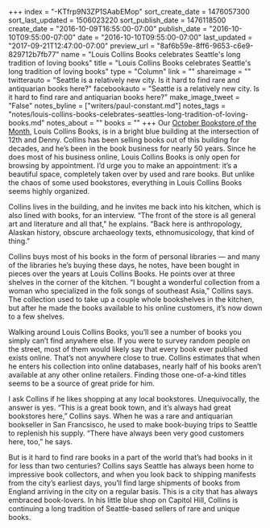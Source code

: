 +++
index = "-KTfrp9N3ZP1SAabEMop"
sort_create_date = 1476057300
sort_last_updated = 1506023220
sort_publish_date = 1476118500
create_date = "2016-10-09T16:55:00-07:00"
publish_date = "2016-10-10T09:55:00-07:00"
date = "2016-10-10T09:55:00-07:00"
last_updated = "2017-09-21T12:47:00-07:00"
preview_url = "8af6b59e-8ff6-9653-c6e9-829712b7fb77"
name = "Louis Collins Books celebrates Seattle's long tradition of loving books"
title = "Louis Collins Books celebrates Seattle's long tradition of loving books"
type = "Column"
link = ""
shareimage = ""
twitterauto = "Seattle is a relatively new city. Is it hard to find rare and antiquarian books here?"
facebookauto = "Seattle is a relatively new city. Is it hard to find rare and antiquarian books here?"
make_image_tweet = "False"
notes_byline = ["writers/paul-constant.md"]
notes_tags = "notes/louis-collins-books-celebrates-seattles-long-tradition-of-loving-books.md"
notes_about = ""
books = ""
+++
Our [October Bookstore of the Month](http://www.seattlereviewofbooks.com/_wh_previews/notes/5878691e-8f1c-7366-39c0-b6feee60015d/), Louis Collins Books, is in a bright blue building at the intersection of 12th and Denny. Collins has been selling books out of this building for decades, and he’s been in the book business for nearly 50 years. Since he does most of his business online, Louis Collins Books is only open for browsing by appointment. I’d urge you to make an appointment: it’s a beautiful space, completely taken over by used and rare books. But unlike the chaos of some used bookstores, everything in Louis Collins Books seems highly organized.

Collins lives in the building, and he invites me back into his kitchen, which is also lined with books, for an interview. “The front of the store is all general art and literature and all that," he explains. “Back here is anthropology, Alaskan history, obscure archaeology texts, ethnomusicology, that kind of thing.” 

Collins buys most of his books in the form of personal libraries — and many of the libraries he’s buying these days, he notes, have been bought in pieces over the years at Louis Collins Books. He points over at three shelves in the corner of the kitchen. “I bought a wonderful collection from a woman who specialized in the folk songs of southeast Asia,” Collins says. The collection used to take up a couple whole bookshelves in the kitchen, but after he made the books available to his online customers, it’s now down to a few shelves.

Walking around Louis Collins Books, you’ll see a number of books you simply can’t find anywhere else. If you were to survey random people on the street, most of them would likely say that every book ever published exists online. That’s not anywhere close to true. Collins estimates that when he enters his collection into online databases, nearly half of his books aren’t available at any other online retailers. Finding those one-of-a-kind titles seems to be a source of great pride for him.

I ask Collins if he likes shopping at any local bookstores. Unequivocally, the answer is yes. “This is a great book town, and it’s always had great bookstores here,” Collins says. When he was a rare and antiquarian bookseller in San Francsisco, he used to make book-buying trips to Seattle to replenish his supply.  “There have always been very good customers here, too,” he says. 

But is it hard to find rare books in a part of the world that’s had books in it for less than two centuries? Collins says Seattle has always been home to impressive book collectors, and when you look back to shipping manifests from the city’s earliest days, you’ll find large shipments of books from England arriving in the city on a regular basis. This is a city that has always embraced book-lovers.  In his little blue shop on Capitol Hill, Collins is continuing a long tradition of Seattle-based sellers of rare and unique books.
